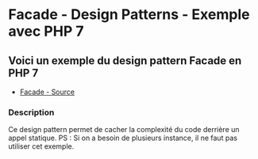 # Facade - Design Patterns - Exemple avec PHP 7




## Voici un exemple du design pattern Facade en PHP 7

* [Facade - Source](https://github.com/stephweb/design-patterns-php/tree/master/src/dependency-injection/index.php)






### Description

Ce design pattern permet de cacher la complexité du code derrière un appel statique.
PS : Si on a besoin de plusieurs instance, il ne faut pas utiliser cet exemple.